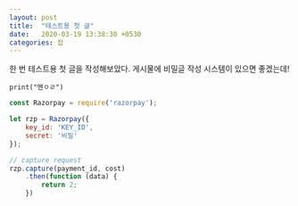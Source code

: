 ```yaml
---
layout: post
title:  "테스트용 첫 글"
date:   2020-03-19 13:38:30 +0530
categories: 잡
---
```

한 번 테스트용 첫 글을 작성해보았다. 게시물에 비밀글 작성 시스템이 있으면 좋겠는데!
```python3
print("멘ㅇㄹ")
```
```javascript
const Razorpay = require('razorpay');

let rzp = Razorpay({
	key_id: 'KEY_ID',
	secret: '비밀'
});

// capture request
rzp.capture(payment_id, cost)
	.then(function (data) {
		return 2;
	})
```
